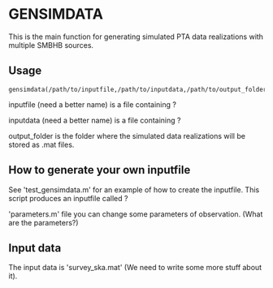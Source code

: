 # GENSIMDATA
This is the main function for generating simulated PTA data realizations with multiple SMBHB sources. 
## Usage
```
gensimdata(/path/to/inputfile,/path/to/inputdata,/path/to/output_folder)
```
inputfile (need a better name) is a file containing ?

inputdata (need a better name) is a file containing ?

output_folder is the folder where the simulated data realizations will be stored as .mat files.

## How to generate your own inputfile
See 'test_gensimdata.m' for an example of how to create the inputfile. This script produces an inputfile called ? 

'parameters.m' file you can change some parameters of observation. (What are the parameters?)

## Input data
The input data is 'survey_ska.mat' (We need to write some more stuff about it).
